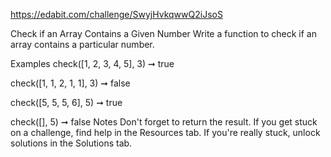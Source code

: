 https://edabit.com/challenge/SwyjHvkqwwQ2iJsoS

Check if an Array Contains a Given Number
Write a function to check if an array contains a particular number.

Examples
check([1, 2, 3, 4, 5], 3) ➞ true

check([1, 1, 2, 1, 1], 3) ➞ false

check([5, 5, 5, 6], 5) ➞ true

check([], 5) ➞ false
Notes
Don't forget to return the result.
If you get stuck on a challenge, find help in the Resources tab.
If you're really stuck, unlock solutions in the Solutions tab.
